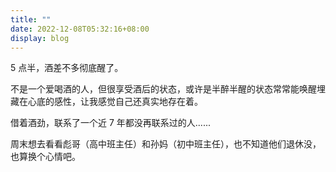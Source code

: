 ```yaml
---
title: ""
date: 2022-12-08T05:32:16+08:00
display: blog
---
```


5 点半，酒差不多彻底醒了。

不是一个爱喝酒的人，但很享受酒后的状态，或许是半醉半醒的状态常常能唤醒埋藏在心底的感性，让我感觉自己还真实地存在着。

借着酒劲，联系了一个近 7 年都没再联系过的人......

周末想去看看彪哥（高中班主任）和孙妈（初中班主任），也不知道他们退休没，也算换个心情吧。
